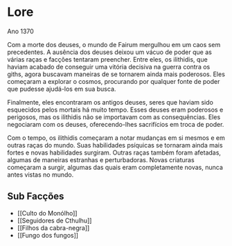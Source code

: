 # Lore

Ano 1370

Com a morte dos deuses, o mundo de Fairum mergulhou em um caos sem precedentes. A ausência dos deuses deixou um vácuo de poder que as várias raças e facções tentaram preencher. Entre eles, os ilithidis, que haviam acabado de conseguir uma vitória decisiva na guerra contra os giths, agora buscavam maneiras de se tornarem ainda mais poderosos. Eles começaram a explorar o cosmos, procurando por qualquer fonte de poder que pudesse ajudá-los em sua busca.

Finalmente, eles encontraram os antigos deuses, seres que haviam sido esquecidos pelos mortais há muito tempo. Esses deuses eram poderosos e perigosos, mas os ilithidis não se importavam com as consequências. Eles negociaram com os deuses, oferecendo-lhes sacrifícios em troca de poder.

Com o tempo, os ilithidis começaram a notar mudanças em si mesmos e em outras raças do mundo. Suas habilidades psíquicas se tornaram ainda mais fortes e novas habilidades surgiram. Outras raças também foram afetadas, algumas de maneiras estranhas e perturbadoras. Novas criaturas começaram a surgir, algumas das quais eram completamente novas, nunca antes vistas no mundo.

## Sub Facções

- [[Culto do Monólho]]
- [[Seguidores de Cthulhu]]
- [[Filhos da cabra-negra]]
- [[Fungo dos fungos]]
